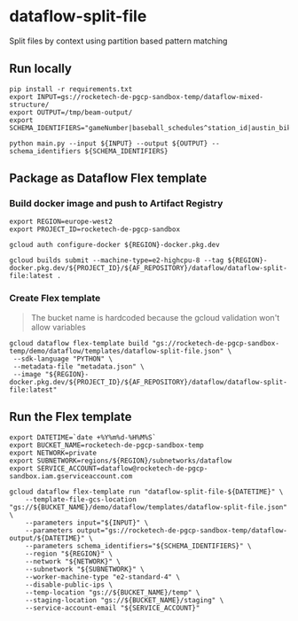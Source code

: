 # dataflow-split-file

Split files by context using partition based pattern matching

## Run locally

```
pip install -r requirements.txt
export INPUT=gs://rocketech-de-pgcp-sandbox-temp/dataflow-mixed-structure/
export OUTPUT=/tmp/beam-output/
export SCHEMA_IDENTIFIERS="gameNumber|baseball_schedules^station_id|austin_bikeshare_bikeshare_stations^complaint_description|austin_311_311_service_requests"

python main.py --input ${INPUT} --output ${OUTPUT} --schema_identifiers ${SCHEMA_IDENTIFIERS}
```

## Package as Dataflow Flex template

### Build docker image and push to Artifact Registry

```
export REGION=europe-west2
export PROJECT_ID=rocketech-de-pgcp-sandbox

gcloud auth configure-docker ${REGION}-docker.pkg.dev

gcloud builds submit --machine-type=e2-highcpu-8 --tag ${REGION}-docker.pkg.dev/${PROJECT_ID}/${AF_REPOSITORY}/dataflow/dataflow-split-file:latest .
```

### Create Flex template

> The bucket name is hardcoded because the gcloud validation won't allow variables

```
gcloud dataflow flex-template build "gs://rocketech-de-pgcp-sandbox-temp/demo/dataflow/templates/dataflow-split-file.json" \
 --sdk-language "PYTHON" \
 --metadata-file "metadata.json" \
 --image "${REGION}-docker.pkg.dev/${PROJECT_ID}/${AF_REPOSITORY}/dataflow/dataflow-split-file:latest"   
```

## Run the Flex template

```
export DATETIME=`date +%Y%m%d-%H%M%S`
export BUCKET_NAME=rocketech-de-pgcp-sandbox-temp
export NETWORK=private
export SUBNETWORK=regions/${REGION}/subnetworks/dataflow
export SERVICE_ACCOUNT=dataflow@rocketech-de-pgcp-sandbox.iam.gserviceaccount.com

gcloud dataflow flex-template run "dataflow-split-file-${DATETIME}" \
    --template-file-gcs-location "gs://${BUCKET_NAME}/demo/dataflow/templates/dataflow-split-file.json" \
    --parameters input="${INPUT}" \
    --parameters output="gs://rocketech-de-pgcp-sandbox-temp/dataflow-output/${DATETIME}" \
    --parameters schema_identifiers="${SCHEMA_IDENTIFIERS}" \
    --region "${REGION}" \
    --network "${NETWORK}" \
    --subnetwork "${SUBNETWORK}" \
    --worker-machine-type "e2-standard-4" \
    --disable-public-ips \
    --temp-location "gs://${BUCKET_NAME}/temp" \
    --staging-location "gs://${BUCKET_NAME}/staging" \
    --service-account-email "${SERVICE_ACCOUNT}"
```